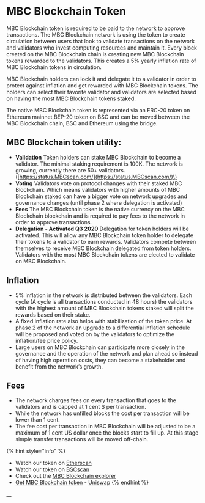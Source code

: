 # MBC Blockchain Token

MBC Blockchain token is required to be paid to the network to approve transactions. The MBC Blockchain network is using the token to create circulation between users that look to validate transactions on the network and validators who invest computing resources and maintain it. Every block created on the MBC Blockchain chain is creating new MBC Blockchain tokens rewarded to the validators. This creates a 5% yearly inflation rate of MBC Blockchain tokens in circulation.

MBC Blockchain holders can lock it and delegate it to a validator in order to protect against inflation and get rewarded with MBC Blockchain tokens. The holders can select their favorite validator and validators are selected based on having the most MBC Blockchain tokens staked.

The native MBC Blockchain token is represented via an ERC-20 token on Ethereum mainnet,BEP-20 token on BSC and can be moved between the MBC Blockchain chain, BSC and Ethereum using the bridge.

## MBC Blockchain token utility:

* **Validation** Token holders can stake MBC Blockchain to become a validator. The minimal staking requirement is 100K. The network is growing, currently there are 50+ validators. \([https://status.MBCscan.com/](https://status.MBCscan.com/)\)
* **Voting** Validators vote on protocol changes with their staked MBC Blockchain. Which means validators with higher amounts of MBC Blockchain staked can have a bigger vote on network upgrades and governance changes \(until phase 2 where delegation is activated\)
* **Fees** The MBC Blockchain token is the native currency on the MBC Blockchain blockchain and is required to pay fees to the network in order to approve transactions.
* **Delegation - Activated Q3 2020** Delegation for token holders will be activated. This will allow any MBC Blockchain token holder to delegate their tokens to a validator to earn rewards. Validators compete between themselves to receive MBC Blockchain delegated from token holders. Validators with the most MBC Blockchain tokens are elected to validate on MBC Blockchain.

## **Inflation**

* 5% inflation in the network is distributed between the validators. Each cycle \(A cycle is all transactions conducted in 48 hours\) the validators with the highest amount of MBC Blockchain tokens staked will split the rewards based on their stake.
* A fixed inflation rate also helps with stabilization of the token price. At phase 2 of the network an upgrade to a differential inflation schedule will be proposed and voted on by the validators to optimize the inflation/fee price policy. 
* Large users on MBC Blockchain can participate more closely in the governance and the operation of the network and plan ahead so instead of having high operation costs, they can become a stakeholder and benefit from the network’s growth. 

## **Fees**

* The network charges fees on every transaction that goes to the validators and is capped at 1 cent $ per transaction.
* While the network has unfilled blocks the cost per transaction will be lower than 1 cent. 
* The fee cost per transaction in MBC Blockchain will be adjusted to be a maximum of 1 cent US dollar once the blocks start to fill up. At this stage simple transfer transactions will be moved off-chain.

{% hint style="info" %}
* Watch our token on [Etherscan](https://etherscan.io/token/0x970b9bb2c0444f5e81e9d0efb84c8ccdcdcaf84d)
* Watch our token on [BSCscan](https://bscscan.com/token/0x5857c96dae9cf8511b08cb07f85753c472d36ea3)
* Check out the [MBC Blockchain explorer](https://MBCscan.com/)
* [Get MBC Blockchain token](https://uniswap.exchange/swap/0x970B9bB2C0444F5E81e9d0eFb84C8ccdcdcAf84d) - [Uniswap](https://uniswap.exchange/swap?outputCurrency=0x970B9bB2C0444F5E81e9d0eFb84C8ccdcdcAf84d)
{% endhint %}

\_\_

